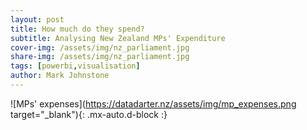 ```yaml
---
layout: post
title: How much do they spend?
subtitle: Analysing New Zealand MPs' Expenditure
cover-img: /assets/img/nz_parliament.jpg
share-img: /assets/img/nz_parliament.jpg
tags: [powerbi,visualisation]
author: Mark Johnstone
---
```

![MPs' expenses](https://datadarter.nz/assets/img/mp_expenses.png target="_blank"){: .mx-auto.d-block :}
